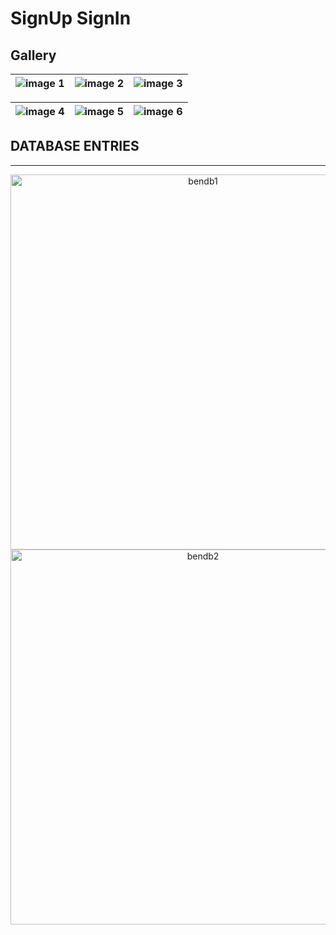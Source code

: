 # **SignUp SignIn**

## **Gallery**

| ![image 1](https://github.com/user-attachments/assets/eeceb1fb-ec29-44b3-8547-21d22e62cbcf) | ![image 2](https://github.com/user-attachments/assets/dea7beb5-c08e-402b-b26d-d3519648bf27) | ![image 3](https://github.com/user-attachments/assets/a7991973-e3b9-4c60-99dc-51f4ba5b1812) |
|------------------------------------------------------------------------------------------------|------------------------------------------------------------------------------------------------|------------------------------------------------------------------------------------------------|

| ![image 4](https://github.com/user-attachments/assets/ae2a143d-34f3-4028-a037-9a2e0fe69632) | ![image 5](https://github.com/user-attachments/assets/3158926a-ee84-4a5e-8dcd-ef9aae9e7d16) | ![image 6](https://github.com/user-attachments/assets/37fda5e8-7e09-4d7f-8d2d-634fcd444996) |
|------------------------------------------------------------------------------------------------|------------------------------------------------------------------------------------------------|------------------------------------------------------------------------------------------------|
## **DATABASE ENTRIES**
---
<div align="center">
  <img src="https://github.com/user-attachments/assets/08378da3-e211-4748-a761-627f0eace3d0" alt="bendb1" width="600">
  <br>
  <img src="https://github.com/user-attachments/assets/8e2e5688-6cc0-43dc-bd9c-ea023e6bc105" alt="bendb2" width="600">
</div>
